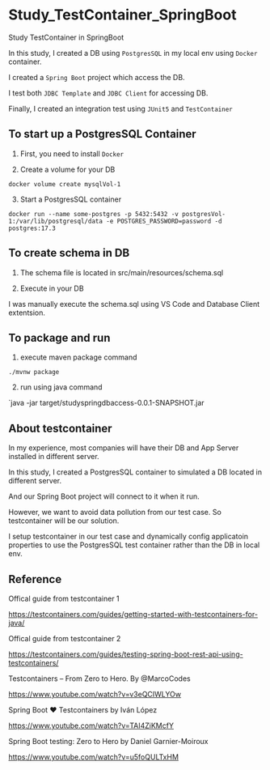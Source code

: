 # Study_TestContainer_SpringBoot
Study TestContainer in SpringBoot

In this study, I created a DB using `PostgresSQL` in my local env using `Docker` container.

I created a `Spring Boot` project which access the DB.

I test both `JDBC Template` and `JDBC Client` for accessing DB.

Finally, I created an integration test using `JUnit5` and `TestContainer`

## To start up a PostgresSQL Container
  1. First, you need to install `Docker`

  2. Create a volume for your DB
  
  `docker volume create mysqlVol-1`

  3. Start a PostgresSQL container

  `docker run --name some-postgres -p 5432:5432 -v postgresVol-1:/var/lib/postgresql/data -e POSTGRES_PASSWORD=password -d postgres:17.3`

## To create schema in DB
  1. The schema file is located in src/main/resources/schema.sql

  2. Execute in your DB

  I was manually execute the schema.sql using VS Code and Database Client extentsion.

## To package and run
  1. execute maven package command

  `./mvnw package`

  2. run using java command

  `java -jar target/studyspringdbaccess-0.0.1-SNAPSHOT.jar

## About testcontainer

  In my experience, most companies will have their DB and App Server installed in different server.

  In this study, I created a PostgresSQL container to simulated a DB located in different server.

  And our Spring Boot project will connect to it when it run.

  However, we want to avoid data pollution from our test case. So testcontainer will be our solution.

  I setup testcontainer in our test case and dynamically config applicatoin properties to use the PostgresSQL test container rather than the DB in local env.

## Reference

  Offical guide from testcontainer 1
  
  https://testcontainers.com/guides/getting-started-with-testcontainers-for-java/

  Offical guide from testcontainer 2
  
  https://testcontainers.com/guides/testing-spring-boot-rest-api-using-testcontainers/

  Testcontainers – From Zero to Hero. By ‪@MarcoCodes
  
  https://www.youtube.com/watch?v=v3eQCIWLYOw

  Spring Boot ❤️ Testcontainers by Iván López
  
  https://www.youtube.com/watch?v=TAI4ZiKMcfY

  Spring Boot testing: Zero to Hero by Daniel Garnier-Moiroux
  
  https://www.youtube.com/watch?v=u5foQULTxHM
